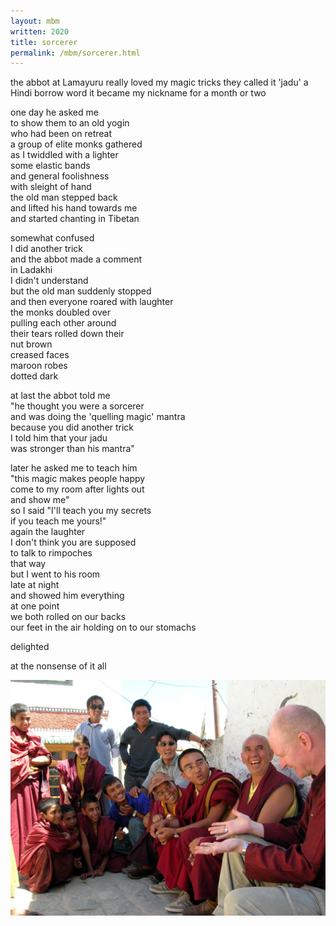 ```yaml
---
layout: mbm
written: 2020
title: sorcerer
permalink: /mbm/sorcerer.html
---
```


<div class="poem">
the abbot at Lamayuru  
really loved my magic tricks  
they called it 'jadu'  
a Hindi borrow word  
it became my nickname  
for a month or two


one day he asked me  
to show them to an old yogin  
who had been on retreat  
a group of elite monks gathered  
as I twiddled with a lighter  
some elastic bands  
and general foolishness  
with sleight of hand  
the old man stepped back  
and lifted his hand towards me  
and started chanting in Tibetan


somewhat confused  
I did another trick  
and the abbot made a comment  
in Ladakhi  
I didn't understand  
but the old man suddenly stopped  
and then everyone roared with laughter  
the monks doubled over  
pulling each other around  
their tears rolled down their  
nut brown  
creased faces  
maroon robes  
dotted dark  


at last the abbot told me  
"he thought you were a sorcerer  
and was doing the 'quelling magic' mantra  
because you did another trick  
I told him that your jadu  
was stronger than his mantra"  


later he asked me to teach him  
"this magic makes people happy  
come to my room after lights out  
and show me"  
so I said "I'll teach you my secrets  
if you teach me yours!"  
again the laughter  
I don't think you are supposed  
to talk to rimpoches  
that way  
but I went to his room  
late at night  
and showed him everything  
at one point  
we both rolled on our backs  
our feet in the air
holding on to our stomachs


delighted


at the nonsense of it all
</div>

!["Pen behind the ear"](/assets/images/pilg1/pilg34.jpg "trick")
